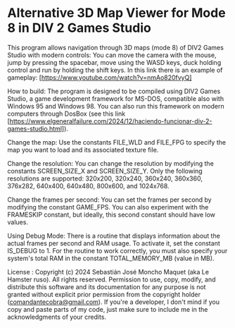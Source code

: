 # Alternative 3D Map Viewer for Mode 8 in DIV 2 Games Studio

This program allows navigation through 3D maps (mode 8) of DIV2 Games Studio with modern controls:
You can move the camera with the mouse, jump by pressing the spacebar, move using the WASD keys, duck holding control and run by holding the shift keys.
In this link there is an example of gameplay: [https://www.youtube.com/watch?v=nmAo820fvyQ]

How to build:
The program is designed to be compiled using DIV2 Games Studio, a game development framework for MS-DOS, compatible also with Windows 95 and Windows 98.
You can also run this framework on modern computers through DosBox (see this link [https://www.elgeneralfailure.com/2024/12/haciendo-funcionar-div-2-games-studio.html]).

Change the map:
Use the constants FILE_WLD and FILE_FPG to specify the map you want to load and its associated texture file.

Change the resolution:
You can change the resolution by modifying the constants SCREEN_SIZE_X and SCREEN_SIZE_Y.
Only the following resolutions are supported: 320x200, 320x240, 360x240, 360x360, 376x282, 640x400, 640x480, 800x600, and 1024x768.

Change the frames per second:
You can set the frames per second by modifying the constant GAME_FPS. You can also experiment with the FRAMESKIP constant, but ideally, this second constant should have low values.

Using Debug Mode:
There is a routine that displays information about the actual frames per second and RAM usage. To activate it, set the constant IS_DEBUG to 1. For the routine to work correctly, you must also specify your system's total RAM in the constant TOTAL_MEMORY_MB (value in MB).

License :
Copyright (c) 2024 Sebastián José Moncho Maquet (aka Le Hamster ruso).
All rights reserved. Permission to use, copy, modify, and distribute this software and its documentation for any purpose is not granted without explicit prior permission from the copyright holder (comandantecobra@gmail.com). If you're a developer, I don't mind if you copy and paste parts of my code, just make sure to include me in the acknowledgments of your credits.
